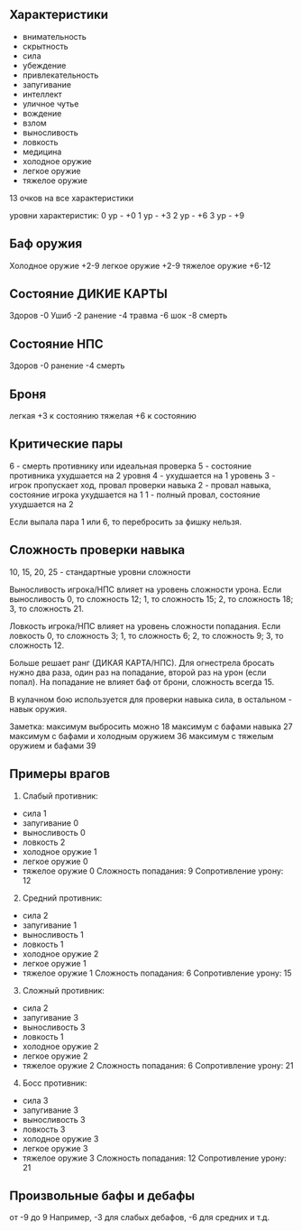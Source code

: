 ## Характеристики
- внимательность
- скрытность
- сила
- убеждение
- привлекательность
- запугивание
- интеллект
- уличное чутье
- вождение
- взлом
- выносливость
- ловкость 
- медицина
- холодное оружие
- легкое оружие
- тяжелое оружие

13 очков на все характеристики

уровни характеристик:
0 ур - +0
1 ур - +3
2 ур - +6
3 ур - +9

## Баф оружия
Холодное оружие +2-9
легкое оружие +2-9
тяжелое оружие +6-12

## Состояние ДИКИЕ КАРТЫ
Здоров -0
Ушиб -2
ранение -4
травма -6
шок -8
смерть

## Состояние НПС
Здоров -0
ранение -4
смерть

## Броня
легкая +3 к состоянию
тяжелая +6 к состоянию

## Критические пары
6 - смерть противнику или идеальная проверка 
5 - состояние противника ухудшается на 2 уровня
4 - ухудшается на 1 уровень
3 - игрок пропускает ход, провал проверки навыка
2 - провал навыка, состояние игрока ухудшается на 1 
1 - полный провал, состояние ухудшается на 2

Если выпала пара 1 или 6, то перебросить за фишку нельзя.

## Сложность проверки навыка
10, 15, 20, 25 - стандартные уровни сложности

Выносливость игрока/НПС влияет на уровень сложности урона. Если выносливость 
0, то сложность 12; 
1, то сложность 15;
2, то сложность 18;
3, то сложность 21.

Ловкость игрока/НПС влияет на уровень сложности попадания. Если ловкость 
0, то сложность 3; 
1, то сложность 6;
2, то сложность 9;
3, то сложность 12.

Больше решает ранг (ДИКАЯ КАРТА/НПС).
Для огнестрела бросать нужно два раза, один раз на попадание, второй раз на урон (если попал). На попадание не влияет баф от брони, сложность всегда 15.

В кулачном бою используется для проверки навыка сила, в остальном - навык оружия.

Заметка:
максимум выбросить можно 18
максимум с бафами навыка 27
максимум с бафами и холодным оружием 36
максимум с тяжелым оружием и бафами 39

## Примеры врагов

1. Слабый противник:
- сила 1
- запугивание 0
- выносливость 0
- ловкость 2
- холодное оружие 1
- легкое оружие 0
- тяжелое оружие 0
Сложность попадания: 9
Сопротивление урону: 12

2. Средний противник:
- сила 2
- запугивание 1
- выносливость 1
- ловкость 1
- холодное оружие 2
- легкое оружие 1
- тяжелое оружие 1
Сложность попадания: 6
Сопротивление урону: 15

3. Сложный противник:
- сила 2
- запугивание 3
- выносливость 3
- ловкость 1
- холодное оружие 2
- легкое оружие 2
- тяжелое оружие 2
Сложность попадания: 6
Сопротивление урону: 21

4. Босс противник:
- сила 3
- запугивание 3
- выносливость 3
- ловкость 3
- холодное оружие 3
- легкое оружие 3
- тяжелое оружие 3
Сложность попадания: 12
Сопротивление урону: 21



## Произвольные бафы и дебафы
от -9 до 9
Например, -3 для слабых дебафов, -6 для средних и т.д.

